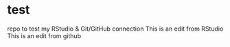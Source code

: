 # test
repo to test my RStudio &amp; Git/GitHub connection
This is an edit from RStudio
This is an edit from github
